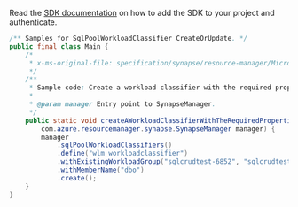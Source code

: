 Read the [SDK documentation](https://github.com/Azure/azure-sdk-for-java/blob/azure-resourcemanager-synapse_1.0.0-beta.5/sdk/synapse/azure-resourcemanager-synapse/README.md) on how to add the SDK to your project and authenticate.

```java
/** Samples for SqlPoolWorkloadClassifier CreateOrUpdate. */
public final class Main {
    /*
     * x-ms-original-file: specification/synapse/resource-manager/Microsoft.Synapse/stable/2021-06-01/examples/CreateOrUpdateSqlPoolWorkloadClassifierMin.json
     */
    /**
     * Sample code: Create a workload classifier with the required properties specified.
     *
     * @param manager Entry point to SynapseManager.
     */
    public static void createAWorkloadClassifierWithTheRequiredPropertiesSpecified(
        com.azure.resourcemanager.synapse.SynapseManager manager) {
        manager
            .sqlPoolWorkloadClassifiers()
            .define("wlm_workloadclassifier")
            .withExistingWorkloadGroup("sqlcrudtest-6852", "sqlcrudtest-2080", "sqlcrudtest-9187", "wlm_workloadgroup")
            .withMemberName("dbo")
            .create();
    }
}
```
